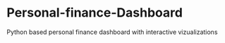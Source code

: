 # Personal-finance-Dashboard
Python based personal finance dashboard with interactive vizualizations
